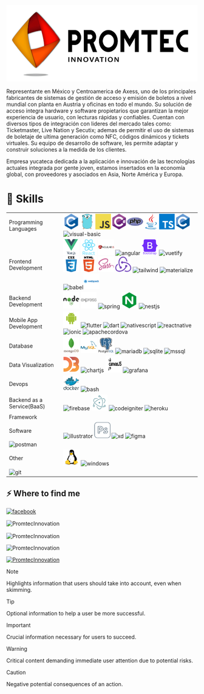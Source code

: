 <a target="_blank" href="https://raw.githubusercontent.com/PromtecInnovation/.github/refs/heads/main/profile/promtec_Barner.jpg" style="display: inline-block;"><img src="https://raw.githubusercontent.com/PromtecInnovation/.github/refs/heads/main/profile/promtec_Barner.jpg" alt="PromtecBarner" height="200"  align="center"></a>
---

Representante en México y Centroamerica de Axess, uno de los principales fabricantes de sistemas de gestión de acceso y emisión de boletos a nivel mundial con planta en Austria y oficinas en todo el mundo.  Su solución de acceso integra hardware y software propietarios que garantizan la mejor experiencia de usuario, con lecturas rápidas y confiables. Cuentan con diversos tipos de integración con lideres del mercado tales como: Ticketmaster, Live Nation y Secutix; ademas de permitir el uso de sistemas de boletaje de ultima generación como NFC, códigos dinámicos y tickets virtuales. Su equipo de desarrollo de software, les permite adaptar y construir soluciones a la medida de los clientes.

Empresa yucateca dedicada a la aplicación e innovación de las tecnologías actuales integrada por gente joven, estamos insertados en la economía global, con proveedores y asociados en Asia, Norte América y Europa.


# 🚀 Skills
| | |
| ------------- | ------------- |
| Programming Languages | <img src="https://raw.githubusercontent.com/devicons/devicon/master/icons/c/c-original.svg" alt="c" width="42" height="42" /><img src="https://raw.githubusercontent.com/devicons/devicon/master/icons/go/go-original.svg" alt="go" width="42" height="42" /><img src="https://raw.githubusercontent.com/devicons/devicon/master/icons/javascript/javascript-original.svg" alt="javascript" width="42" height="42" /><img src="https://raw.githubusercontent.com/devicons/devicon/master/icons/csharp/csharp-original.svg" alt="csharp" width="42" height="42" /><img src="https://raw.githubusercontent.com/devicons/devicon/master/icons/php/php-original.svg" alt="php" width="42" height="42" /><img src="https://raw.githubusercontent.com/devicons/devicon/master/icons/java/java-original.svg" alt="java" width="42" height="42" /><img src="https://raw.githubusercontent.com/devicons/devicon/master/icons/typescript/typescript-original.svg" alt="typescript" width="42" height="42" /><img src="https://raw.githubusercontent.com/devicons/devicon/master/icons/c/c-original.svg" alt="c" width="42" height="42" /><img src="https://cdn.worldvectorlogo.com/logos/visual-basic.svg" alt="visual-basic" height="60" /> |
| Frontend Development | <img src="https://raw.githubusercontent.com/devicons/devicon/master/icons/vuejs/vuejs-original-wordmark.svg" alt="vuejs" width="42" height="42" /> <img src="https://raw.githubusercontent.com/devicons/devicon/master/icons/react/react-original-wordmark.svg" alt="react" width="42" height="42" /> <img src="https://raw.githubusercontent.com/devicons/devicon/master/icons/angularjs/angularjs-original-wordmark.svg" alt="angularjs" width="42" height="42" /> <img src="https://angular.io/assets/images/logos/angular/angular.svg" alt="angular" width="42" height="42" /> <img src="https://raw.githubusercontent.com/devicons/devicon/master/icons/bootstrap/bootstrap-plain-wordmark.svg" alt="bootstrap" width="42" height="42" /> <img src="https://bestofjs.org/logos/vuetify.svg" alt="vuetify" width="42" height="42" /> <img src="https://raw.githubusercontent.com/devicons/devicon/master/icons/css3/css3-original-wordmark.svg" alt="css3" width="42" height="42" /> <img src="https://raw.githubusercontent.com/devicons/devicon/master/icons/html5/html5-original-wordmark.svg" alt="html5" width="42" height="42" /> <img src="https://raw.githubusercontent.com/devicons/devicon/master/icons/sass/sass-original.svg" alt="sass" width="42" height="42" /> <img src="https://raw.githubusercontent.com/devicons/devicon/master/icons/redux/redux-original.svg" alt="redux" width="42" height="42" /> <img src="https://www.vectorlogo.zone/logos/tailwindcss/tailwindcss-icon.svg" alt="tailwind" width="42" height="42" /> <img src="https://raw.githubusercontent.com/prplx/svg-logos/5585531d45d294869c4eaab4d7cf2e9c167710a9/svg/materialize.svg" alt="materialize" width="42" height="42" /> <img src="https://www.vectorlogo.zone/logos/babeljs/babeljs-icon.svg" alt="babel" width="42" height="42" /><img src="https://raw.githubusercontent.com/devicons/devicon/d00d0969292a6569d45b06d3f350f463a0107b0d/icons/webpack/webpack-original-wordmark.svg" alt="webpack" width="42" height="42" /> |
| Backend Development | <img src="https://raw.githubusercontent.com/devicons/devicon/master/icons/nodejs/nodejs-original-wordmark.svg" alt="nodejs" width="42" height="42" /> <img src="https://raw.githubusercontent.com/devicons/devicon/master/icons/express/express-original-wordmark.svg" alt="express" width="42" height="42" /> <img src="https://www.vectorlogo.zone/logos/springio/springio-icon.svg" alt="spring" width="42" height="42" /> <img src="https://raw.githubusercontent.com/devicons/devicon/master/icons/nginx/nginx-original.svg" alt="nginx" width="42" height="42" /> <img src="https://cdn.worldvectorlogo.com/logos/nestjs.svg" alt="nestjs" width="42" height="42" /> |
| Mobile App Development | <img src="https://raw.githubusercontent.com/devicons/devicon/master/icons/android/android-original-wordmark.svg" alt="android" width="42" height="42" /> <img src="https://www.vectorlogo.zone/logos/flutterio/flutterio-icon.svg" alt="flutter" width="42" height="42" /> <img src="https://www.vectorlogo.zone/logos/dartlang/dartlang-icon.svg" alt="dart" width="42" height="42" /> <img src="https://raw.githubusercontent.com/detain/svg-logos/780f25886640cef088af994181646db2f6b1a3f8/svg/nativescript.svg" alt="nativescript" width="42" height="42" /> <img src="https://reactnative.dev/img/header_logo.svg" alt="reactnative" width="42" height="42" /> <img src="https://upload.wikimedia.org/wikipedia/commons/d/d1/Ionic_Logo.svg" alt="ionic" width="42" height="42" /> <img src="https://www.vectorlogo.zone/logos/apache_cordova/apache_cordova-icon.svg" alt="apachecordova" width="42" height="42" /> |
| Database | <img src="https://raw.githubusercontent.com/devicons/devicon/master/icons/mongodb/mongodb-original-wordmark.svg" alt="mongodb" width="42" height="42" /> <img src="https://raw.githubusercontent.com/devicons/devicon/master/icons/mysql/mysql-original-wordmark.svg" alt="mysql" width="42" height="42" /> <img src="https://raw.githubusercontent.com/devicons/devicon/master/icons/postgresql/postgresql-original-wordmark.svg" alt="postgresql" width="42" height="42" /> <img src="https://www.vectorlogo.zone/logos/mariadb/mariadb-icon.svg" alt="mariadb" width="42" height="42" /> <img src="https://www.vectorlogo.zone/logos/sqlite/sqlite-icon.svg" alt="sqlite" width="42" height="42" /> <img src="https://www.svgrepo.com/show/303229/microsoft-sql-server-logo.svg" alt="mssql" width="42" height="42" />  |
| Data Visualization | <img src="https://raw.githubusercontent.com/devicons/devicon/master/icons/d3js/d3js-original.svg" alt="d3js" width="42" height="42" /> <img src="https://www.chartjs.org/media/logo-title.svg" alt="chartjs" width="42" height="42" /> <img src="https://raw.githubusercontent.com/Hardik0307/Hardik0307/master/assets/canvasjs-charts.svg" alt="canvasjs" width="42" height="42" /> <img src="https://www.vectorlogo.zone/logos/grafana/grafana-icon.svg" alt="grafana" width="42" height="42" /> |
| Devops | <img src="https://raw.githubusercontent.com/devicons/devicon/master/icons/docker/docker-original-wordmark.svg" alt="docker" width="42" height="42" /> <img src="https://www.vectorlogo.zone/logos/gnu_bash/gnu_bash-icon.svg" alt="bash" width="42" height="42" /> |
| Backend as a Service(BaaS) | <img src="https://www.vectorlogo.zone/logos/firebase/firebase-icon.svg" alt="firebase" width="42" height="42" /> <img src="https://raw.githubusercontent.com/devicons/devicon/master/icons/electron/electron-original.svg" alt="electron" width="42" height="42" /> <img src="https://cdn.worldvectorlogo.com/logos/codeigniter.svg" alt="codeigniter" width="42" height="42" /> <img src="https://www.vectorlogo.zone/logos/heroku/heroku-icon.svg" alt="heroku" width="42" height="42" /> |
| Framework | |
| Software | <img src="https://www.vectorlogo.zone/logos/adobe_illustrator/adobe_illustrator-icon.svg" alt="illustrator" width="42" height="42" /> <img src="https://raw.githubusercontent.com/devicons/devicon/master/icons/photoshop/photoshop-line.svg" alt="photoshop" width="42" height="42" /> <img src="https://cdn.worldvectorlogo.com/logos/adobe-xd-1.svg" alt="xd" width="42" height="42" /> <img src="https://www.vectorlogo.zone/logos/figma/figma-icon.svg" alt="figma" width="42" height="42" />
<img src="https://www.vectorlogo.zone/logos/getpostman/getpostman-icon.svg" alt="postman" width="42" height="42" /> |
| Other | <img src="https://raw.githubusercontent.com/devicons/devicon/master/icons/linux/linux-original.svg" alt="linux" width="42" height="42" /> <img src="https://cdn.worldvectorlogo.com/logos/microsoft-windows-22.svg" alt="windows" width="42" height="42" />
<img src="https://www.vectorlogo.zone/logos/git-scm/git-scm-icon.svg" alt="git" width="42" height="42" /> |








<h2>⚡️ Where to find me</h2>
<p><a target="_blank" href="https://www.facebook.com/https://www.facebook.com/PromtecInnovation/" style="display: inline-block;"><img src="https://img.shields.io/badge/facebook-logo?style=for-the-badge&logo=facebook&logoColor=white&color=#0866ff" alt="facebook" /></a></p>
<p><img align="center" src="https://github-readme-stats.vercel.app/api?username=PromtecInnovation&show_icons=true&locale=en" alt="PromtecInnovation" /></p>
<p><img align="center" src="https://github-readme-streak-stats.herokuapp.com/?user=PromtecInnovation&" alt="PromtecInnovation" /></p>
<p><img src="https://github-readme-stats.vercel.app/api/top-langs?username=PromtecInnovation&show_icons=true&locale=en&layout=compact" alt="PromtecInnovation" /></p>
<p><a href="https://github.com/ryo-ma/github-profile-trophy"><img src="https://github-profile-trophy.vercel.app/?username=PromtecInnovation" alt="PromtecInnovation" /></a></p>
                                                                                                                                                             
> [!NOTE]  
> Highlights information that users should take into account, even when skimming.

> [!TIP]
> Optional information to help a user be more successful.

> [!IMPORTANT]  
> Crucial information necessary for users to succeed.

> [!WARNING]  
> Critical content demanding immediate user attention due to potential risks.

> [!CAUTION]
> Negative potential consequences of an action.
